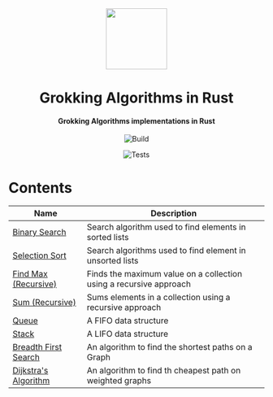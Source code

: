 <div>
  <div align="center" style="display: block; text-align: center;">
    <img src="./assets/artwork.png" height="120" />
  </div>
  <h1 align="center">Grokking Algorithms in Rust</h1>
  <h4 align="center">
    Grokking Algorithms implementations in Rust
  </h4>
</div>

<div align="center">

  ![Build](https://github.com/egcoutinho/grokking_algorithms_rust/workflows/build/badge.svg)
  <!-- ![Formatting](https://github.com/egcoutinho/grokking_algorithms_rust/workflows/fmt/badge.svg) -->
  ![Tests](https://github.com/egcoutinho/grokking_algorithms_rust/workflows/tests/badge.svg)

</div>

# Contents

Name | Description
--- | ---
[Binary Search](./src/binary_search.rs) | Search algorithm used to find elements in sorted lists
[Selection Sort](./src/selection_sort.rs) | Search algorithms used to find element in unsorted lists
[Find Max (Recursive)](./src/find_max_recursive.rs) | Finds the maximum value on a collection using a recursive approach
[Sum (Recursive)](./src/sum_recursive.rs) | Sums elements in a collection using a recursive approach
[Queue](./src/queue.rs) | A FIFO data structure
[Stack](./src/stack.rs) | A LIFO data structure
[Breadth First Search](./src/breadth_first_search.rs) | An algorithm to find the shortest paths on a Graph
[Dijkstra's Algorithm](./src/dijkstras.rs) | An algorithm to find th cheapest path on weighted graphs
